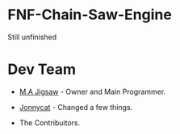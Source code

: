 # FNF-Chain-Saw-Engine

Still unfinished
 
# Dev Team
 - [M.A Jigsaw](https://www.youtube.com/channel/UC2Sk7vtPzOvbVzdVTWrribQ) - Owner and Main Programmer.

 - [Jonnycat](https://www.youtube.com/channel/UCl5FLEH27WMrovjzwVrBcJA) - Changed a few things.
 - The Contribuitors.

